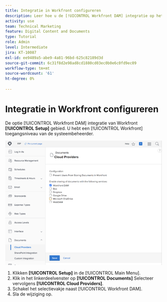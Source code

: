 ```yaml
---
title: Integratie in Workfront configureren
description: Leer hoe u de [!UICONTROL Workfront DAM] integratie op het toegangsniveau van de systeembeheerder.
activity: use
team: Technical Marketing
feature: Digital Content and Documents
type: Tutorial
role: Admin
level: Intermediate
jira: KT-10087
exl-id: ee9489a5-abe9-4a81-96bd-625c82189d3d
source-git-commit: 6c31f8d2e98ad8cd1880cd03ec0b0e6c0fd9ec09
workflow-type: tm+mt
source-wordcount: '61'
ht-degree: 0%

---
```


# Integratie in Workfront configureren

De optie [!UICONTROL Workfront DAM] integratie van Workfront **[!UICONTROL Setup]** gebied. U hebt een [!UICONTROL Workfront] toegangsniveau van de systeembeheerder.

![Een schermafbeelding van de [!UICONTROL Cloud Providers] configuratiepagina](assets/01-configure-the-integration-in-workfront.png)

1. Klikken **[!UICONTROL Setup]** in de [!UICONTROL Main Menu].
1. Klik in het linkerdeelvenster op **[!UICONTROL Documents]** Selecteer vervolgens **[!UICONTROL Cloud Providers]**.
1. Schakel het selectievakje naast [!UICONTROL Workfront DAM].
1. Sla de wijziging op.

<!--
Learn more graphic and documentation article link, below
* Enabling Workfront DAM
 -->
